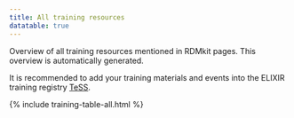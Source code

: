 ```yaml
---
title: All training resources
datatable: true
---
```


Overview of all training resources mentioned in RDMkit pages. This overview is automatically generated.

It is recommended to add your training materials and events into the ELIXIR training registry [TeSS](https://tess.elixir-europe.org/).


{% include training-table-all.html %}
